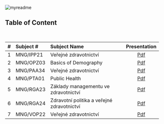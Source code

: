 ![myreadme](https://user-images.githubusercontent.com/70707092/95544092-d0b72880-09bf-11eb-90f7-bdca493307f7.png)

## Table of Content  
  
<br />

<div align="center">
</div>

|#  |    Subject #  |                 Subject Name               |  Presentation |  
|:-:|:--------------|:-------------------------------------------|:-------------:|
|1  | MNG/IPP21     | Veřejné zdravotnictví                      |    [Pdf](https://github.com/mareksturek/lectures-related/blob/main/subjects/MNG_IPP21/MNG_IPP21.pdf)    |   
|2  | MNG/OPZ03     | Basics of Demography                       |    [Pdf]()    |  
|3  | MNG/PAA34     | Veřejné zdravotnictví                      |    [Pdf]()    |  
|4  | MNG/PTA01     | Public Health                              |    [Pdf]()    |  
|5  | MNG/RGA23     | Základy managementu ve zdravotnictví       |    [Pdf]()    |  
|6  | MNG/RGA24     | Zdravotní politika a veřejné zdravotnictví |    [Pdf]()    |  
|7  | MNG/VOP22     | Veřejné zdravotnictví                      |    [Pdf]()    |  
